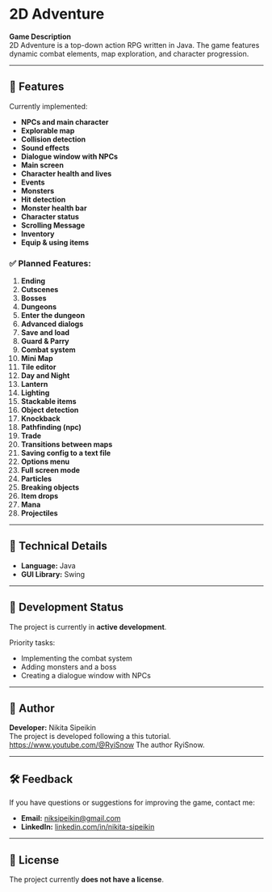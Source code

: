 # 2D Adventure

**Game Description**  
2D Adventure is a top-down action RPG written in Java. The game features dynamic combat elements, map exploration, and character progression.

---

## 🌟 Features
Currently implemented:
- **NPCs and main character**
- **Explorable map**
- **Collision detection**
- **Sound effects**
- **Dialogue window with NPCs**
- **Main screen**
- **Character health and lives**
- **Events**
- **Monsters**
- **Hit detection**
- **Monster health bar**
- **Character status**
- **Scrolling Message**
- **Inventory**
- **Equip & using items**

### ✅ Planned Features:
1. **Ending**
2. **Cutscenes**
3. **Bosses**
4. **Dungeons**
5. **Enter the dungeon**
6. **Advanced dialogs**
7. **Save and load**
8. **Guard & Parry**
9. **Combat system**
10. **Mini Map**
11. **Tile editor**
12. **Day and Night**
13. **Lantern**
14. **Lighting**
15. **Stackable items**
16. **Object detection**
17. **Knockback**
18. **Pathfinding (npc)**
19. **Trade**
20. **Transitions between maps**
21. **Saving config to a text file**
22. **Options menu**
23. **Full screen mode**
24. **Particles**
25. **Breaking objects**
26. **Item drops**
27. **Mana**
28. **Projectiles**

---

## 🔧 Technical Details
- **Language:** Java
- **GUI Library:** Swing

---

## 📅 Development Status
The project is currently in **active development**.

Priority tasks:
- Implementing the combat system
- Adding monsters and a boss
- Creating a dialogue window with NPCs

---

## 👤 Author
**Developer:** Nikita Sipeikin  
The project is developed following a this tutorial. https://www.youtube.com/@RyiSnow
The author RyiSnow.

---

## 🛠️ Feedback
If you have questions or suggestions for improving the game, contact me:
- **Email:** [niksipeikin@gmail.com](mailto:niksipeikin@gmail.com)
- **LinkedIn:** [linkedin.com/in/nikita-sipeikin](https://linkedin.com/in/nikita-sipeikin)

---

## 📃 License
The project currently **does not have a license**.
